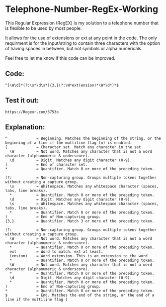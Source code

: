 # Telephone-Number-RegEx-Working
This Regular Expression (RegEX) is my solution to a telephone number that is flexible to be used by most people.

It allows for the use of extensions or ext at any point in the code.
The only requirment is for the input/string to contain three characters with the option of having spaces in between, but not symbols or alpha numericals.

Feel free to let me know if this code can be improved.

## Code:
```
^[\W\d]*(?:\s*\d\s*){3,}(?:\W*ext(ension)*\W*\d*)*$
```
## Test it out:
```https://Regexr.com/5753o```


## Explanation:
```
^             = Beginning. Matches the beginning of the string, or the beginning of a line if the multiline flag (m) is enabled.
[             = Character set. Match any character in the set.
  \W          = Not word. Matches any character that is not a word character (alphanumeric & underscore).
  \d          = Digit. Matches any digit character (0-9).
]             = End of character set.
*             = Quantifier. Match 0 or more of the preceding token.

(?:           = Non-capturing group. Groups multiple tokens together without creating a capture group.
  \s          = Whitespace. Matches any whitespace character (spaces, tabs, line breaks).
  *           = Quantifier. Match 0 or more of the preceding token.
  \d          = Digit. Matches any digit character (0-9).
  \s          = Whitespace. Matches any whitespace character (spaces, tabs, line breaks).
  *           = Quantifier. Match 0 or more of the preceding token.
)             = End of Non-capturing group.
{3,}          = Quantifier. Match 3 or more of the preceding token.

(?:           = Non-capturing group. Groups multiple tokens together without creating a capture group.
  \W          = Not word. Matches any character that is not a word character (alphanumeric & underscore).
  *           = Quantifier. Match 0 or more of the preceding token.
  ext         = Word to match. ext at least.
  (ension)    = Word extension. This is an extension to the word
  *           = Quantifier. Match 0 or more of the preceding token.
  \W          = Not word. Matches any character that is not a word character (alphanumeric & underscore).
  *           = Quantifier. Match 0 or more of the preceding token.
  \d          = Digit. Matches any digit character (0-9).
  *           = Quantifier. Match 0 or more of the preceding token.
)             = End of Non-capturing group.
*             = Quantifier. Match 0 or more of the preceding token.
$             = End. Matches the end of the string, or the end of a line if the multiline flag (
```
